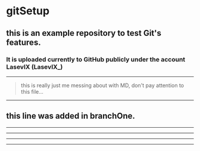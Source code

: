 # gitSetup
## this is an example repository to test Git's features.
### It is uploaded currently to GitHub publicly under the account LasevIX (LasevIX_)
---
>this is really just me messing about with MD, don't pay attention to this file...
---
**this line was added in branchOne.**
---
---
---
---
---